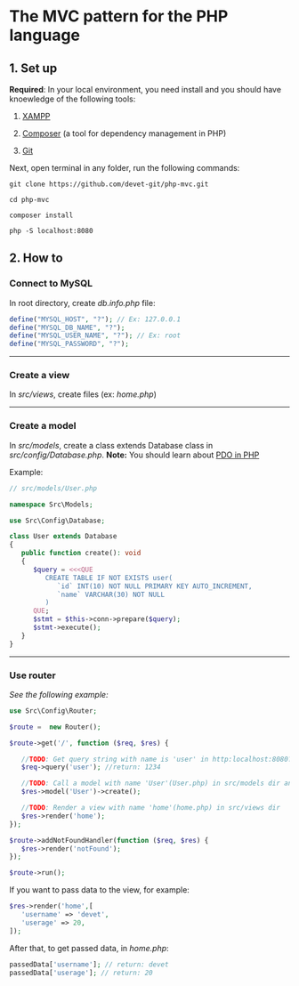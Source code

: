# The MVC pattern for the PHP language

## 1. Set up
**Required**: In your local environment, you need install and you should have knoewledge of the following tools:

1. [XAMPP](https://www.apachefriends.org/download.html)

2. [Composer](https://getcomposer.org/download/) (a tool for dependency management in PHP)
3. [Git](https://git-scm.com/downloads)

Next, open terminal in any folder, run the following commands: 
```
git clone https://github.com/devet-git/php-mvc.git
```
```
cd php-mvc
```
```
composer install
```
```
php -S localhost:8080
```

## 2. How to

### Connect to MySQL
In root directory, create *db.info.php* file:
```php
define("MYSQL_HOST", "?"); // Ex: 127.0.0.1
define("MYSQL_DB_NAME", "?");
define("MYSQL_USER_NAME", "?"); // Ex: root
define("MYSQL_PASSWORD", "?");
```
---
### Create a view
In *src/views*, create files (ex: *home.php*)

---

### Create a model
In *src/models*, create a class extends Database class in *src/config/Database.php*.
**Note:** You should learn about [PDO in PHP](https://www.php.net/manual/en/book.pdo.php)

Example:

```php
// src/models/User.php

namespace Src\Models;

use Src\Config\Database;

class User extends Database
{
   public function create(): void
   {
      $query = <<<QUE
         CREATE TABLE IF NOT EXISTS user(
            `id` INT(10) NOT NULL PRIMARY KEY AUTO_INCREMENT,
            `name` VARCHAR(30) NOT NULL
         )
      QUE;
      $stmt = $this->conn->prepare($query);
      $stmt->execute();
   }
}
```
---
### Use router
*See the following example:*
```php
use Src\Config\Router;

$route =  new Router();

$route->get('/', function ($req, $res) {

   //TODO: Get query string with name is 'user' in http:localhost:8080?user=1234
   $req->query('user'); //return: 1234

   //TODO: Call a model with name 'User'(User.php) in src/models dir and execute 'create' method
   $res->model('User')->create();

   //TODO: Render a view with name 'home'(home.php) in src/views dir
   $res->render('home');
});

$route->addNotFoundHandler(function ($req, $res) {
   $res->render('notFound');
});

$route->run();
```

If you want to pass data to the view, for example:
```php
$res->render('home',[
   'username' => 'devet',
   'userage' => 20,
]);
```
After that, to get passed data, in *home.php*:
```php
passedData['username']; // return: devet
passedData['userage']; // return: 20
```
